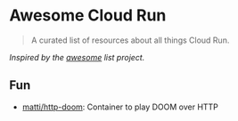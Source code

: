 # Awesome Cloud Run

> A curated list of resources about all things Cloud Run.

*Inspired by the [awesome](https://github.com/sindresorhus/awesome) list project.*

## Fun

* [matti/http-doom](https://github.com/matti/http-doom): Container to play DOOM over HTTP
